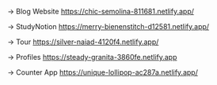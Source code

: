 -> Blog Website
https://chic-semolina-811681.netlify.app/

-> StudyNotion
https://merry-bienenstitch-d12581.netlify.app/

-> Tour 
https://silver-naiad-4120f4.netlify.app/

-> Profiles
https://steady-granita-3860fe.netlify.app

-> Counter App
https://unique-lollipop-ac287a.netlify.app/
